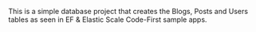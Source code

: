 This is a simple database project that creates the Blogs, Posts and Users tables as seen in EF & Elastic Scale Code-First sample apps.
